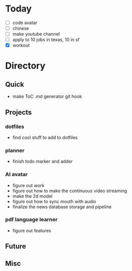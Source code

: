 # Today
- [ ] code avatar
- [ ] chinese
- [ ] make youtube channel
- [ ] apply to 10 jobs in texas, 10 in sf
- [x] workout
# Directory
## Quick 
- make ToC .md generator git hook
## Projects
### dotfiles
- find cool stuff to add to dotfiles
### planner
- finish todo marker and adder
### AI avatar
- figure out work
- figure out how to make the continuous video streaming
- make the 2d model
- figure out how to sync mouth with audio
- finalize the news database storage and pipeline
### pdf language learner
- figure out features
## Future
## Misc
